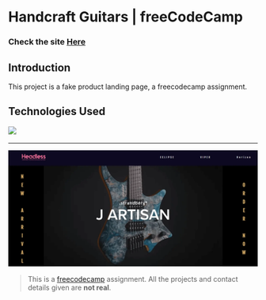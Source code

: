 # Handcraft Guitars | freeCodeCamp

### Check the site [Here](https://product-landing-page-jet.vercel.app/ " Handcraft Guitars")

## Introduction
This project is a fake product landing page, a freecodecamp assignment.

## Technologies Used
<div>
	<a href="https://skillicons.dev">
		<img src="https://skillicons.dev/icons?i=nextjs,ts,sass" />
	</a>
</div>

------------

[![handcraft-guitars.webp](https://raw.githubusercontent.com/FedeHide/product-landing-page/main/public/assets/handcraft-guitars.webp)](https://product-landing-page-jet.vercel.app/)


> This is a [freecodecamp](http://https://www.freecodecamp.org/learn/ "freecodecamp") assignment. All the projects and contact details given are **not real**.
